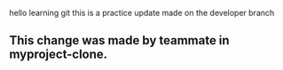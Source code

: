 hello learning git 
this is a practice update made on the developer branch
## This change was made by teammate in myproject-clone.

